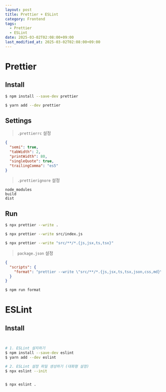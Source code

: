 ```yaml
---
layout: post
title: Prettier + ESLint
category: Frontend
tags:
  - Prettier
  - ESLint
date: 2025-03-02T02:08:00+09:00
last_modified_at: 2025-03-02T02:08:00+09:00
---
```

# Prettier


## Install

```bash
$ npm install --save-dev prettier

$ yarn add --dev prettier

```

## Settings

> `.prettierrc` 설정

```json
{  
  "semi": true,  
  "tabWidth": 2,  
  "printWidth": 80,  
  "singleQuote": true,  
  "trailingComma": "es5"  
}
```

> `.prettierignore` 설정

```text
node_modules  
build  
dist
```

## Run

```bash
$ npx prettier --write .

$ npx prettier --write src/index.js

$ npx prettier --write "src/**/*.{js,jsx,ts,tsx}"

```


>  `package.json` 설정  

```json
{
  "scripts": {
    "format": "prettier --write \"src/**/*.{js,jsx,ts,tsx,json,css,md}\""
  }
}

```

```bash
$ npm run format
```

# ESLint


## Install

```bash


# 1. ESLint 설치하기 
$ npm install --save-dev eslint 
$ yarn add --dev eslint

# 2. ESLint 설정 파일 생성하기 (대화형 설정) 
$ npx eslint --init


$ npx eslint .

```